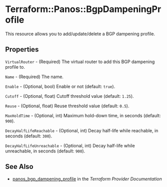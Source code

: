 # Terraform::Panos::BgpDampeningProfile

This resource allows you to add/update/delete a BGP dampening profile.

## Properties

`VirtualRouter` - (Required) The virtual router to add this BGP
dampening profile to.

`Name` - (Required) The name.

`Enable` - (Optional, bool) Enable or not (default: `true`).

`Cutoff` - (Optional, float) Cutoff threshold value (default: `1.25`).

`Reuse` - (Optional, float) Reuse threshold value (default: `0.5`).

`MaxHoldTime` - (Optional, int) Maximum hold-down time, in
seconds (default: `900`).

`DecayHalfLifeReachable` - (Optional, int) Decay half-life while
reachable, in seconds (default: `300`).

`DecayHalfLifeUnreachable` - (Optional, int) Decay half-life while
unreachable, in seconds (default: `900`).


## See Also

* [panos_bgp_dampening_profile](https://www.terraform.io/docs/providers/panos/r/bgp_dampening_profile.html) in the _Terraform Provider Documentation_